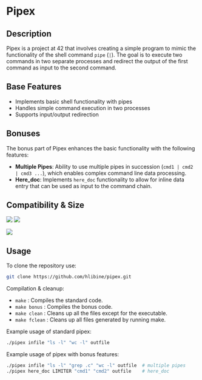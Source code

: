# Pipex

## Description

Pipex is a project at 42 that involves creating a simple program to mimic the functionality of the shell command `pipe` (`|`). The goal is to execute two commands in two separate processes and redirect the output of the first command as input to the second command.

## Base Features

- Implements basic shell functionality with pipes
- Handles simple command execution in two processes
- Supports input/output redirection

## Bonuses

The bonus part of Pipex enhances the basic functionality with the following features:

- **Multiple Pipes**: Ability to use multiple pipes in succession (`cmd1 | cmd2 | cmd3 ...`), which enables complex command line data processing.
- **Here_doc**: Implements `here_doc` functionality to allow for inline data entry that can be used as input to the command chain.

## Compatibility & Size

![](https://img.shields.io/badge/WSL-0a97f5?style=for-the-badge&logo=linux&logoColor=white)
![](	https://img.shields.io/badge/mac%20os-000000?style=for-the-badge&logo=apple&logoColor=white)

![](https://img.shields.io/github/languages/code-size/hlibine/pipex?color=5BCFFF)

## Usage 

To clone the repository use:
```bash
git clone https://github.com/hlibine/pipex.git
```
Compilation & cleanup:

- `make` : Compiles the standard code.
- `make bonus` : Compiles the bonus code.
- `make clean` : Cleans up all the files except for the executable.
- `make fclean` : Cleans up all files generated by running make.

Example usage of standard pipex:
```bash
./pipex infile "ls -l" "wc -l" outfile
```
Example usage of pipex with bonus features:
```bash
./pipex infile "ls -l" "grep .c" "wc -l" outfile  # multiple pipes
./pipex here_doc LIMITER "cmd1" "cmd2" outfile    # here_doc
```
